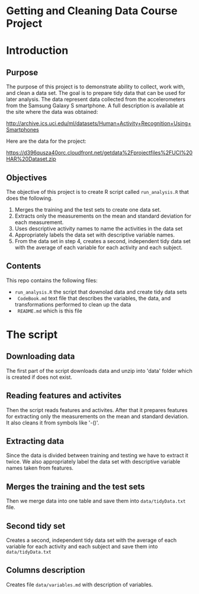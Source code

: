 Getting and Cleaning Data Course Project 
========================================

# Introduction #

## Purpose ##


The purpose of this project is to demonstrate ability to collect, work
with, and clean a data set. The goal is to prepare tidy data that can
be used for later analysis. The data represent data collected from the
accelerometers from the Samsung Galaxy S smartphone. A full
description is available at the site where the data was obtained:

<http://archive.ics.uci.edu/ml/datasets/Human+Activity+Recognition+Using+Smartphones>

Here are the data for the project: 

<https://d396qusza40orc.cloudfront.net/getdata%2Fprojectfiles%2FUCI%20HAR%20Dataset.zip>

## Objectives ##

The objective of this project is to create R script called
`run_analysis.R` that does the following.

1. Merges the training and the test sets to create one data set.
2. Extracts only the measurements on the mean and standard deviation
   for each measurement.
3. Uses descriptive activity names to name the activities in the data
   set
4. Appropriately labels the data set with descriptive variable names.
5. From the data set in step 4, creates a second, independent tidy
   data set with the average of each variable for each activity and
   each subject.


## Contents ##

This repo contains the following files:

* `run_analysis.R` the script that downolad data and create tidy data sets
* ` CodeBook.md` text file that describes the variables, the data, and 
  transformations performed to clean up the data
* ` README.md` which is this file

# The script #

## Downloading data ##

The first part of the script downloads data and unzip into 'data'
folder which is created if does not exist.

## Reading features and activites ##

Then the script reads features and activites. After that it prepares
features for extracting only the measurements on the mean and standard
deviation. It also cleans it from symbols like '-()'.

## Extracting data ##

Since the data is divided between training and testing we have to
extract it twice. We also appropriately label the data set with descriptive
variable names taken from features.

## Merges the training and the test sets ##

Then we merge data into one table and save them into `data/tidyData.txt` file.

## Second tidy set ##

Creates a second, independent tidy data set with the average of each
variable for each activity and each subject and save them into `data/tidyData.txt`

## Columns description ##

Creates file `data/variables.md` with description of variables.
